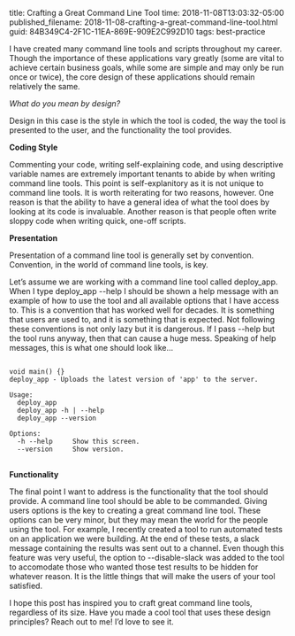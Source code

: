 title: Crafting a Great Command Line Tool
time: 2018-11-08T13:03:32-05:00
published_filename: 2018-11-08-crafting-a-great-command-line-tool.html
guid: 84B349C4-2F1C-11EA-869E-909E2C992D10
tags: best-practice

I have created many command line tools and scripts throughout my career. Though the importance of these applications vary greatly (some are vital to achieve certain business goals, while some are simple and may only be run once or twice), the core design of these applications should remain relatively the same.

_What do you mean by design?_

Design in this case is the style in which the tool is coded, the way the tool is presented to the user, and the functionality the tool provides.

__Coding Style__

Commenting your code, writing self-explaining code, and using descriptive variable names are extremely important tenants to abide by when writing command line tools. This point is self-explanitory as it is not unique to command line tools. It is worth reiterating for two reasons, however. One reason is that the ability to have a general idea of what the tool does by looking at its code is invaluable. Another reason is that people often write sloppy code when writing quick, one-off scripts.

__Presentation__

Presentation of a command line tool is generally set by convention. Convention, in the world of command line tools, is key.

Let’s assume we are working with a command line tool called deploy_app. When I type deploy_app --help I should be shown a help message with an example of how to use the tool and all available options that I have access to. This is a convention that has worked well for decades. It is something that users are used to, and it is something that is expected. Not following these conventions is not only lazy but it is dangerous. If I pass --help but the tool runs anyway, then that can cause a huge mess. Speaking of help messages, this is what one should look like…

<pre>
<code class="language-shell-session">
void main() {}
deploy_app - Uploads the latest version of 'app' to the server.

Usage:
  deploy_app
  deploy_app -h | --help
  deploy_app --version

Options:
  -h --help     Show this screen.
  --version     Show version.
</code>
</pre>

__Functionality__

The final point I want to address is the functionality that the tool should provide. A command line tool should be able to be commanded. Giving users options is the key to creating a great command line tool. These options can be very minor, but they may mean the world for the people using the tool. For example, I recently created a tool to run automated tests on an application we were building. At the end of these tests, a slack message containing the results was sent out to a channel. Even though this feature was very useful, the option to --disable-slack was added to the tool to accomodate those who wanted those test results to be hidden for whatever reason. It is the little things that will make the users of your tool satisfied.

I hope this post has inspired you to craft great command line tools, regardless of its size. Have you made a cool tool that uses these design principles? Reach out to me! I’d love to see it.
